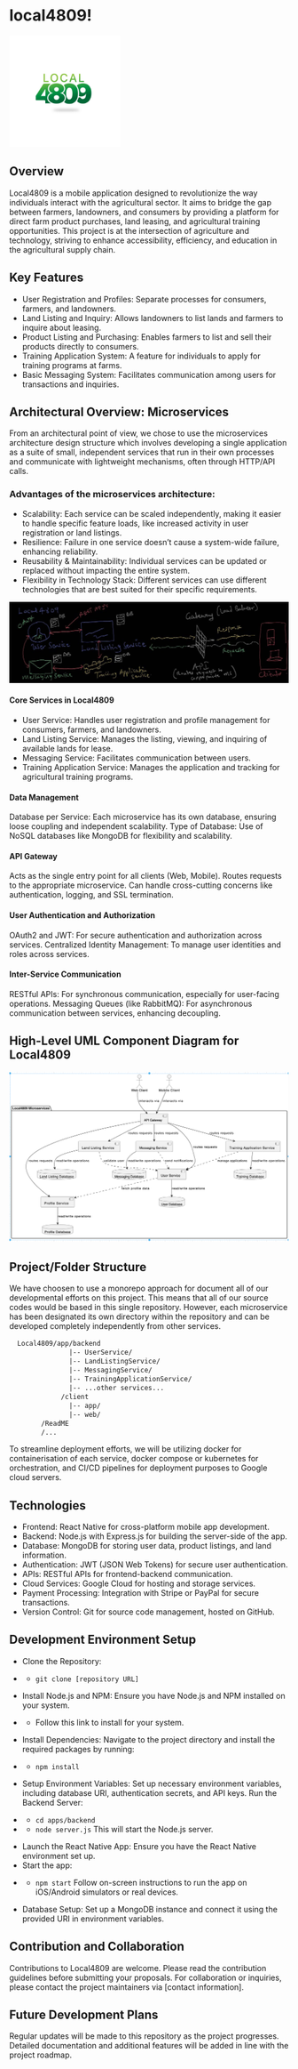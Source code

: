 # local4809!

<img src="logo.jpg" alt="logo" width="200"/>


## Overview

Local4809 is a mobile application designed to revolutionize the way individuals interact with the agricultural sector. It aims to bridge the gap between farmers, landowners, and consumers by providing a platform for direct farm product purchases, land leasing, and agricultural training opportunities. This project is at the intersection of agriculture and technology, striving to enhance accessibility, efficiency, and education in the agricultural supply chain.

## Key Features

* User Registration and Profiles: Separate processes for consumers, farmers, and landowners.
* Land Listing and Inquiry: Allows landowners to list lands and farmers to inquire about leasing.
* Product Listing and Purchasing: Enables farmers to list and sell their products directly to consumers.
* Training Application System: A feature for individuals to apply for training programs at farms.
* Basic Messaging System: Facilitates communication among users for transactions and inquiries.

## Architectural Overview: Microservices
From an architectural point of view, we chose to use the microservices architecture design structure which involves developing a single application as a suite of small, independent services that run in their own processes and communicate with lightweight mechanisms, often through HTTP/API calls. 

### Advantages of the microservices architecture:
* Scalability: Each service can be scaled independently, making it easier to handle specific feature loads, like increased activity in user registration or land listings.
* Resilience: Failure in one service doesn’t cause a system-wide failure, enhancing reliability.
* Reusability & Maintainability: Individual services can be updated or replaced without impacting the entire system.
* Flexibility in Technology Stack: Different services can use different technologies that are best suited for their specific requirements.

![architecture](PHOTO-2023-11-15-14-07-42.jpg)

#### Core Services in Local4809
* User Service: Handles user registration and profile management for consumers, farmers, and landowners.
* Land Listing Service: Manages the listing, viewing, and inquiring of available lands for lease.
* Messaging Service: Facilitates communication between users.
* Training Application Service: Manages the application and tracking for agricultural training programs.

#### Data Management
Database per Service: Each microservice has its own database, ensuring loose coupling and independent scalability.
Type of Database: Use of NoSQL databases like MongoDB for flexibility and scalability.

#### API Gateway
Acts as the single entry point for all clients (Web, Mobile).
Routes requests to the appropriate microservice.
Can handle cross-cutting concerns like authentication, logging, and SSL termination.

#### User Authentication and Authorization
OAuth2 and JWT: For secure authentication and authorization across services.
Centralized Identity Management: To manage user identities and roles across services.

#### Inter-Service Communication
RESTful APIs: For synchronous communication, especially for user-facing operations.
Messaging Queues (like RabbitMQ): For asynchronous communication between services, enhancing decoupling.


## High-Level UML Component Diagram for Local4809
![component diagram](<Screenshot 2023-11-15 at 17.03.02.png>)

## Project/Folder Structure
We have choosen to use a monorepo approach for document all of our developmental efforts on this project. This means that all of our source codes would be based in this single repository. However, each microservice has been designated its own directory within the repository and can be developed completely independently from other services.

``````
  Local4809/app/backend
               |-- UserService/
               |-- LandListingService/
               |-- MessagingService/
               |-- TrainingApplicationService/
               |-- ...other services...
             /client
               |-- app/
               |-- web/
        /ReadME
        /...

``````

To streamline deployment efforts, we will be utilizing docker for containerisation of each service, docker compose or kubernetes for orchestration, and CI/CD pipelines for deployment purposes to Google cloud servers.


## Technologies

* Frontend: React Native for cross-platform mobile app development.
* Backend: Node.js with Express.js for building the server-side of the app.
* Database: MongoDB for storing user data, product listings, and land information.
* Authentication: JWT (JSON Web Tokens) for secure user authentication.
* APIs: RESTful APIs for frontend-backend communication.
* Cloud Services: Google Cloud for hosting and storage services.
* Payment Processing: Integration with Stripe or PayPal for secure transactions.
* Version Control: Git for source code management, hosted on GitHub.

## Development Environment Setup

* Clone the Repository:
- - `git clone [repository URL]`
* Install Node.js and NPM: Ensure you have Node.js and NPM installed on your system.
- - Follow this link to install for your system.
* Install Dependencies:
Navigate to the project directory and install the required packages by running:
- - `npm install`
* Setup Environment Variables:
Set up necessary environment variables, including database URI, authentication secrets, and API keys.
Run the Backend Server:
- - `cd apps/backend`
- - `node server.js`
This will start the Node.js server.

* Launch the React Native App:
Ensure you have the React Native environment set up.
* Start the app:
- - `npm start`
Follow on-screen instructions to run the app on iOS/Android simulators or real devices.
* Database Setup:
Set up a MongoDB instance and connect it using the provided URI in environment variables.

## Contribution and Collaboration

Contributions to Local4809 are welcome. Please read the contribution guidelines before submitting your proposals.
For collaboration or inquiries, please contact the project maintainers via [contact information].

## Future Development Plans

Regular updates will be made to this repository as the project progresses.
Detailed documentation and additional features will be added in line with the project roadmap.